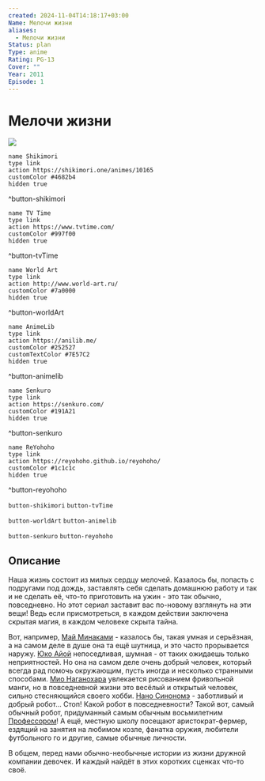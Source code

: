 ```yaml
---
created: 2024-11-04T14:18:17+03:00
Name: Мелочи жизни
aliases:
  - Мелочи жизни
Status: plan
Type: anime
Rating: PG-13
Cover: ""
Year: 2011
Episode: 1
---
```


# Мелочи жизни

![](https://nyaa.shikimori.one/uploads/poster/animes/10165/d73b76255388d591a91258e96474e6bc.jpeg)

```button
name Shikimori
type link
action https://shikimori.one/animes/10165
customColor #4682b4
hidden true
```
^button-shikimori

```button
name TV Time
type link
action https://www.tvtime.com/
customColor #997f00
hidden true
```
^button-tvTime

```button
name World Art
type link
action http://www.world-art.ru/
customColor #7a0000
hidden true
```
^button-worldArt

```button
name AnimeLib
type link
action https://anilib.me/
customColor #252527
customTextColor #7E57C2
hidden true
```
^button-animelib

```button
name Senkuro
type link
action https://senkuro.com/
customColor #191A21
hidden true
```
^button-senkuro

```button
name ReYohoho
type link
action https://reyohoho.github.io/reyohoho/
customColor #1c1c1c
hidden true
```
^button-reyohoho

`button-shikimori` `button-tvTime`

`button-worldArt` `button-animelib`

`button-senkuro` `button-reyohoho`

## Описание

Наша жизнь состоит из милых сердцу мелочей. Казалось бы, попасть с подругами под дождь, заставлять себя сделать домашнюю работу и так и не сделать её, что-то приготовить на ужин - это так обычно, повседневно. Но этот сериал заставит вас по-новому взглянуть на эти вещи! Ведь если присмотреться, в каждом действии заключена скрытая магия, в каждом человеке скрыта тайна.

Вот, например, [Май Минаками](https://shikimori.one/characters/10421-mai-minakami) - казалось бы, такая умная и серьёзная, а на самом деле в душе она та ещё шутница, и это часто прорывается наружу. [Юко Айой](https://shikimori.one/characters/10418-yuuko-aioi) непоседливая, шумная - от таких ожидаешь только неприятностей. Но она на самом деле очень добрый человек, который всегда рад помочь окружающим, пусть иногда и несколько странными способами. [Мио Наганохара](https://shikimori.one/characters/40081-mio-naganohara) увлекается рисованием фривольной манги, но в повседневной жизни это весёлый и открытый человек, сильно стесняющийся своего хобби. [Нано Синономэ](https://shikimori.one/characters/10422-nano-shinonome) - заботливый и добрый робот... Стоп! Какой робот в повседневности? Такой вот, самый обычный робот, придуманный самым обычным восьмилетним [Профессором](https://shikimori.one/characters/41055-hakase-shinonome)! А ещё, местную школу посещают аристократ-фермер, ездящий на занятия на любимом козле, фанатка оружия, любители футбольного го и другие, самые обычные личности.

В общем, перед нами обычно-необычные истории из жизни дружной компании девочек. И каждый найдёт в этих коротких сценках что-то своё.
